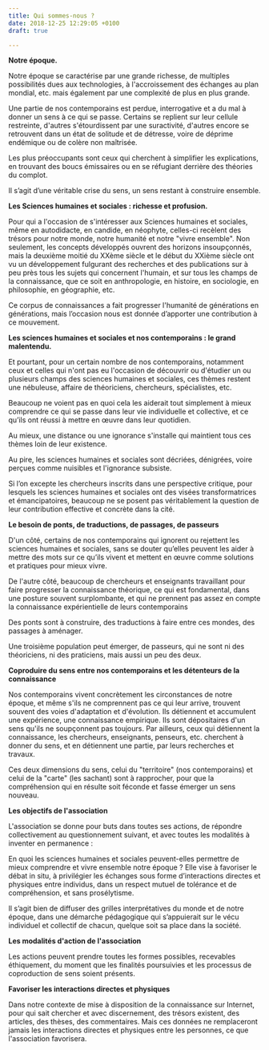 ```yaml
---
title: Qui sommes-nous ?
date: 2018-12-25 12:29:05 +0100
draft: true

---
```

**Notre époque.**

Notre époque se caractérise par une grande richesse, de multiples possibilités dues aux technologies, à l'accroissement des échanges au plan mondial, etc. mais également par une complexité de plus en plus grande.

Une partie de nos contemporains est perdue, interrogative et a du mal à donner un sens à ce qui se passe. Certains se replient sur leur cellule restreinte, d'autres s'étourdissent par une suractivité, d'autres encore se retrouvent dans un état de solitude et de détresse, voire de déprime endémique ou de colère non maîtrisée.

Les plus préoccupants sont ceux qui cherchent à simplifier les explications, en trouvant des boucs émissaires ou en se réfugiant derrière des théories du complot.

Il s’agit d’une véritable crise du sens, un sens restant à construire ensemble.

**Les Sciences humaines et sociales : richesse et profusion.**

Pour qui a l'occasion de s'intéresser aux Sciences humaines et sociales, même en autodidacte, en candide, en néophyte, celles-ci recèlent des trésors pour notre monde, notre humanité et notre "vivre ensemble". Non seulement, les concepts développés ouvrent des horizons insoupçonnés, mais la deuxième moitié du XXème siècle et le début du XXième siècle ont vu un développement fulgurant des recherches et des publications sur à peu près tous les sujets qui concernent l'humain, et sur tous les champs de la connaissance, que ce soit en anthropologie, en histoire, en sociologie, en philosophie, en géographie, etc.

Ce corpus de connaissances a fait progresser l'humanité de générations en générations, mais l’occasion nous est donnée d’apporter une contribution à ce mouvement.

**Les sciences humaines et sociales et nos contemporains : le grand malentendu.**

Et pourtant, pour un certain nombre de nos contemporains, notamment ceux et celles qui n'ont pas eu l'occasion de découvrir ou d'étudier un ou plusieurs champs des sciences humaines et sociales, ces thèmes restent une nébuleuse, affaire de théoriciens, chercheurs, spécialistes, etc.

Beaucoup ne voient pas en quoi cela les aiderait tout simplement à mieux comprendre ce qui se passe dans leur vie individuelle et collective, et ce qu’ils ont réussi à mettre en œuvre dans leur quotidien.

Au mieux, une distance ou une ignorance s'installe qui maintient tous ces thèmes loin de leur existence.

Au pire, les sciences humaines et sociales sont décriées, dénigrées, voire perçues comme nuisibles et l'ignorance subsiste.

Si l’on excepte les chercheurs inscrits dans une perspective critique, pour lesquels les sciences humaines et sociales ont des visées transformatrices et émancipatoires, beaucoup ne se posent pas véritablement la question de leur contribution effective et concrète dans la cité.

**Le besoin de ponts, de traductions, de passages, de passeurs**

D'un côté, certains de nos contemporains qui ignorent ou rejettent les sciences humaines et sociales, sans se douter qu’elles peuvent les aider à mettre des mots sur ce qu’ils vivent et mettent en œuvre comme solutions et pratiques pour mieux vivre.

De l'autre côté, beaucoup de chercheurs et enseignants travaillant pour faire progresser la connaissance théorique, ce qui est fondamental, dans une posture souvent surplombante, et qui ne prennent pas assez en compte la connaissance expérientielle de leurs contemporains

Des ponts sont à construire, des traductions à faire entre ces mondes, des passages à aménager.

Une troisième population peut émerger, de passeurs, qui ne sont ni des théoriciens, ni des praticiens, mais aussi un peu des deux.

**Coproduire du sens entre nos contemporains et les détenteurs de la connaissance**

Nos contemporains vivent concrètement les circonstances de notre époque, et même s'ils ne comprennent pas ce qui leur arrive, trouvent souvent des voies d'adaptation et d'évolution. Ils détiennent et accumulent une expérience, une connaissance empirique. Ils sont dépositaires d'un sens qu'ils ne soupçonnent pas toujours. Par ailleurs, ceux qui détiennent la connaissance, les chercheurs, enseignants, penseurs, etc. cherchent à donner du sens, et en détiennent une partie, par leurs recherches et travaux.

Ces deux dimensions du sens, celui du "territoire" (nos contemporains) et celui de la "carte" (les sachant) sont à rapprocher, pour que la compréhension qui en résulte soit féconde et fasse émerger un sens nouveau.

**Les objectifs de l'association**

L'association se donne pour buts dans toutes ses actions, de répondre collectivement au questionnement suivant, et avec toutes les modalités à inventer en permanence :

En quoi les sciences humaines et sociales peuvent-elles permettre de mieux comprendre et vivre ensemble notre époque ? Elle vise à favoriser le débat in situ, à privilégier les échanges sous forme d’interactions directes et physiques entre individus, dans un respect mutuel de tolérance et de compréhension, et sans prosélytisme.

Il s’agit bien de diffuser des grilles interprétatives du monde et de notre époque, dans une démarche pédagogique qui s’appuierait sur le vécu individuel et collectif de chacun, quelque soit sa place dans la société.

**Les modalités d'action de l'association**

Les actions peuvent prendre toutes les formes possibles, recevables éthiquement, du moment que les finalités poursuivies et les processus de coproduction de sens soient présents.

**Favoriser les interactions directes et physiques**

Dans notre contexte de mise à disposition de la connaissance sur Internet, pour qui sait chercher et avec discernement, des trésors existent, des articles, des thèses, des commentaires. Mais ces données ne remplaceront jamais les interactions directes et physiques entre les personnes, ce que l'association favorisera.